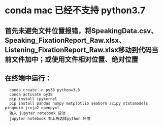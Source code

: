 # conda mac 已经不支持 python3.7
## 首先未避免文件位置报错，将SpeakingData.csv、Speaking_FixationReport_Raw.xlsx、Listening_FixationReport_Raw.xlsx移动到代码当前文件加中；或使用文件相对位置、绝对位置
 ## 在终端中运行：
      conda create -n py38 python=3.8
      conda activate py38
      pip install ipykernel
      pip install pandas numpy matplotlib seaborn scipy statsmodels pingouin jinja2 openpyxl
      输入 jupyter notebook 启动
      jupyter notebook 右上角选择python 环境
